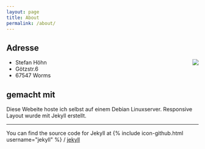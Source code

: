 ```yaml
---
layout: page
title: About
permalink: /about/
---
```

<h2>Adresse</h2>
<img style="float: right;" src="/jekyll-my-awesome-site/photo/map.png">
 <ul>
 <li>Stefan Höhn</li>
 <li>Götzstr.6</li>
 <li>67547 Worms</li>
 </ul>
<h2>gemacht mit</h2>
<p>Diese Webeite hoste ich selbst auf einem Debian Linuxserver.
Responsive Layout wurde mit Jekyll erstellt.</p>

<hr/>

You can find the source code for Jekyll at
{% include icon-github.html username="jekyll" %} /
[jekyll](https://github.com/jekyll/jekyll)
